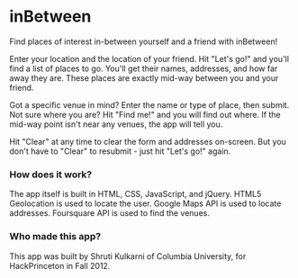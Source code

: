inBetween
=========

Find places of interest in-between yourself and a friend with inBetween!

Enter your location and the location of your friend. 
Hit "Let's go!" and you'll find a list of places to go.
You'll get their names, addresses, and how far away they are.
These places are exactly mid-way between you and your friend.

Got a specific venue in mind? Enter the name or type of place, then submit.
Not sure where you are? Hit "Find me!" and you will find out where.
If the mid-way point isn't near any venues, the app will tell you.

Hit "Clear" at any time to clear the form and addresses on-screen.
But you don't have to "Clear" to resubmit - just hit "Let's go!" again.

### How does it work?

The app itself is built in HTML, CSS, JavaScript, and jQuery. HTML5 Geolocation is used to locate the user. Google Maps API is used to locate addresses. Foursquare API is used to find the venues.

### Who made this app?

This app was built by Shruti Kulkarni of Columbia University, for HackPrinceton in Fall 2012.
